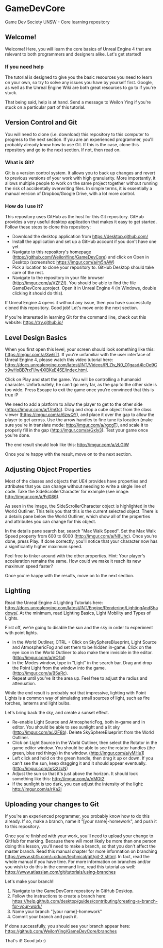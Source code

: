 # GameDevCore
Game Dev Society UNSW - Core learning repository

## Welcome!
Welcome! Here, you will learn the core basics of Unreal Engine 4 that are relevant to both programmers and designers alike. Let's get started!

### If you need help
The tutorial is designed to give you the basic resources you need to learn on your own, so try to solve any issues you have by yourself first. Google, as well as the Unreal Engine Wiki are both great resources to go to if you're stuck.

That being said, help is at hand. Send a message to Weilon Ying if you're stuck on a particular part of this tutorial. 

## Version Control and Git
You will need to clone (i.e. download) this repository to this computer to progress to the next section.
If you are an experienced programmer, you'll probably already know how to use Git. If this is the case, clone this repository and go to the next section. If not, then read on.

### What is Git?
Git is a version control system. It allows you to back up changes and revert to previous versions of your work with high granularity. More importantly, it allows multiple people to work on the same project together without running the risk of accidentally overwriting files. In simple terms, it is essentially a manual version of Dropbox/Google Drive, with a lot more control. 

### How do I use it?
This repository uses GitHub as the host for this Git repository. GitHub provides a very useful desktop application that makes it easy to get started. Follow these steps to clone this repository:
* Download the desktop application from https://desktop.github.com/
* Install the application and set up a GitHub account if you don't have one yet.
* Navigate to this repository's homepage (https://github.com/WeilonYing/GameDevCore) and click on Open in Desktop (screenshot: https://imgur.com/a/m5nAW)
* Pick a location to clone your repository to. GitHub Desktop should take care of the rest.
* Navigate to the repository in your file browser (http://imgur.com/a/VZFZf). You should be able to find the file GameDevCore.uproject. Open it in Unreal Engine 4 (in Windows, double clicking it should do this).

If Unreal Engine 4 opens it without any issue, then you have successfully cloned this repository. Good job! Let's move onto the next section.

If you're interested in learning Git for the command line, check out this website: https://try.github.io/

## Level Design Basics
When you first open this level, your screen should look something like this: https://imgur.com/a/3w6T1. If you're unfamiliar with the user interface of Unreal Engine 4, please watch this video tutorial here: https://docs.unrealengine.com/latest/INT/Videos/PLZlv_N0_O1gasd4IcOe9Cx9wHoBB7rxFl/w4XlBKeE46E/index.html.

Click on Play and start the game. You will be controlling a humanoid character. Unfortunately, he can't go very far, as the gap to the other side is too wide. Press Escape to exit the game once you're convinced that this is true :P

We need to add a platform to allow the player to get to the other side (https://imgur.com/a/f7mGc). Drag and drop a cube object from the class viewer (https://imgur.com/a/6zwQY), and place it over the gap to allow the player to get across. Use the arrow handles to fine tune its location (make sure you're in translate mode: http://imgur.com/a/rgcgT), and scale it to properly fill in the gap (http://imgur.com/a/Gxly3). Test your game once you're done.

The end result should look like this: http://imgur.com/a/zLGIW

Once you're happy with the result, move on to the next section.

## Adjusting Object Properties
Most of the classes and objects that UE4 provides have properties and attributes that you can change without needing to write a single line of code. Take the SideScrollerCharacter for example (see image: http://imgur.com/a/Fd086).

As seen in the image, the SideScrollerCharacter object is highlighted in the World Outliner. This tells you that this is the current selected object. There is a details pane below the World Outliner, which show all of the properties and attributes you can change for this object.

In the details pane search bar, search "Max Walk Speed". Set the Max Walk Speed property from 600 to 6000 (http://imgur.com/a/N8Uhc). Once you're done, press Play. If done correctly, you'll notice that your character now has a significantly higher maximum speed.

Feel free to tinker around with the other properties. Hint: Your player's acceleration remains the same. How could we make it reach its new maximum speed faster?

Once you're happy with the results, move on to the next section.

## Lighting
Read the Unreal Engine 4 Lighting Tutorials here: https://docs.unrealengine.com/latest/INT/Engine/Rendering/LightingAndShadows/. At the minimum, read Lighting Basics, Light Mobility and Types of Lights.

First off, we're going to disable the sun and the sky in order to experiment with point lights.
* In the World Outliner, CTRL + Click on SkySphereBlueprint, Light Source and AtmosphericFog and set them to be hidden in-game. Click on the eye icon in the World Outliner to also make them invisible in the editor. (http://imgur.com/a/VO1bl)
* In the Modes window, type in "Light" in the search bar. Drag and drop the Point Light from the window into the game. (http://imgur.com/a/B5aRc).
* Repeat until you've lit the area up. Feel free to adjust the radius and attenuation.

While the end result is probably not that impressive, lighting with Point Lights is a common way of simulating small sources of light, such as fire torches, lanterns and light bulbs.

Let's bring back the sky, and create a sunset effect.
* Re-enable Light Source and AtmosphericFog, both in-game and in editor. You should be able to see sunlight and a lit sky (http://imgur.com/a/J2F8b). Delete SkySphereBlueprint from the World Outliner.
* Click on Light Source in the World Outliner, then select the Rotator in the game editor window. You should be able to see the rotator handles (the green, blue red thingy) in the window. (http://imgur.com/a/yMHu1)
* Left click and hold on the green handle, then drag it up or down. If you can't see the sun, keep dragging it and it should appear eventually. (http://imgur.com/a/Q2zcN)
* Adjust the sun so that it's just above the horizon. It should look something like this: http://imgur.com/a/nMOt2
* If the sunlight is too dark, you can adjust the intensity of the light: http://imgur.com/a/rKa2l

## Uploading your changes to Git
If you're an experienced programmer, you probably know how to do this already. If so, make a branch, name it "[your name]-homework", and push it to this repository.

Once you're finished with your work, you'll need to upload your change to GitHub for marking. Because there will most likely be more than one person doing this lesson, you'll need to make a branch, so that you don't affect the master branch. Read this manual chapter for more information on branching https://www.sbf5.com/~cduan/technical/git/git-2.shtml. In fact, read the whole manual if you have time. For more information on branches and/or you wish to do this in the command line, read this tutorial as well: https://www.atlassian.com/git/tutorials/using-branches

Let's make your branch! 
1. Navigate to the GameDevCore repository in GitHub Desktop.
2. Follow the instructions to create a branch here: https://help.github.com/desktop/guides/contributing/creating-a-branch-for-your-work/
3. Name your branch "[your name]-homework"
4. Commit your branch and push it.

If done successfully, you should see your branch appear here: https://github.com/WeilonYing/GameDevCore/branches

That's it! Good job :)


